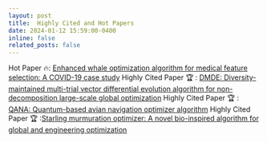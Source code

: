 ```yaml
---
layout: post
title:  Highly Cited and Hot Papers 
date: 2024-01-12 15:59:00-0400
inline: false
related_posts: false
---
```


Hot Paper 🔥: [Enhanced whale optimization algorithm for medical feature selection: A COVID-19 case study](https://www.sciencedirect.com/science/article/pii/S0010482522006126)
Highly Cited Paper 🏆 : [DMDE: Diversity-maintained multi-trial vector differential evolution algorithm for non-decomposition large-scale global optimization](https://www.sciencedirect.com/science/article/abs/pii/S0957417422003359)
Highly Cited Paper 🏆 : [QANA: Quantum-based avian navigation optimizer algorithm](https://www.sciencedirect.com/science/article/abs/pii/S0952197621001627)
Highly Cited Paper 🏆 :[Starling murmuration optimizer: A novel bio-inspired algorithm for global and engineering optimization](https://www.sciencedirect.com/science/article/abs/pii/S0045782522000330)



